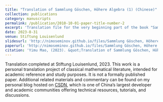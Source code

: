 ```yaml
---
title: "Translation of Sammlung Göschen, Höhere Algebra (1) (Chinese)"
collection: publications
category: manuscripts
permalink: /publication/2010-10-01-paper-title-number-2
excerpt: 'Translation file for the very beginning part of the book "Sammlung Göschen, Höhere Algebra"'
date: 2023-8-31
venue: Stiftung Louisenlund
slidesurl: 'http://nimoseminov.github.io/files/Sammlung Göschen, Höhere Algebra,1.pdf'
paperurl: 'http://nimoseminov.github.io/files/Sammlung Göschen, Höhere Algebra,1.pdf'
citation: 'Yimu Mao, (2023). &quot;Translation of Sammlung Göschen, Höhere Algebra (1)'
---
```


Translation completed at Stiftung Louisenlund, 2023. This work is a personal translation project of classical mathematical literature, intended for academic reference and study purposes. It is not a formally published paper. Additional related materials and commentary can be found on my personal blog hosted on [CSDN](https://blog.csdn.net/nimomath666/article/details/132551674?spm=1001.2014.3001.5501), which is one of China’s largest developer and academic communities offering technical resources, tutorials, and discussions.
